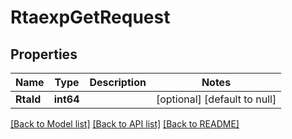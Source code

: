 # RtaexpGetRequest

## Properties
Name | Type | Description | Notes
------------ | ------------- | ------------- | -------------
**RtaId** | **int64** |  | [optional] [default to null]

[[Back to Model list]](../README.md#documentation-for-models) [[Back to API list]](../README.md#documentation-for-api-endpoints) [[Back to README]](../README.md)


